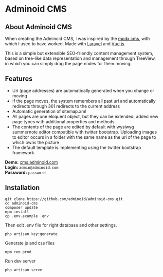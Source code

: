# Adminoid CMS

## About Adminoid CMS

When creating the Adminoid CMS, I was inspired by the [modx cms](https://modx.com/), with which I used to have worked. Made with [Laravel](https://laravel.com/) and [Vue.js](https://vuejs.org/).  

This is a simple but extensible SEO-friendly content management system,
based on tree-like data representation and management through
TreeView, in which you can simply drag the page nodes for them
moving.  

## Features

+  Uri (page addresses) are automatically generated when you change or
moving
+  If the page moves, the system remembers all past uri and
automatically redirects through 301 redirects to the current address
+  Automatic generation of sitemap.xml
+  All pages are one eloquent object, but they can be extended, added
new page types with additional properties and methods
+  The contents of the page are edited by default with wysiwyg
summernote editor compatible with twitter bootstrap. Uploading images to
editor occurs in a folder with the same name as the uri of the page to which
owns the picture
+  The default template is implementing using the twitter bootstrap framework

**Demo:** [cms.adminoid.com](https://cms.adminoid.com/)  
**Login:** `admin@adminoid.com`  
**Password:** `password`  

## Installation

```
git clone https://github.com/adminoid/adminoid-cms.git
cd adminoid-cms
composer update
npm install
cp .env.example .env
```
Then edit .env file for right database and other settings.  
```
php artisan key:generate
```
Generate js and css files
```
npm run prod
```
Run dev server
```
php artisan serve
```
